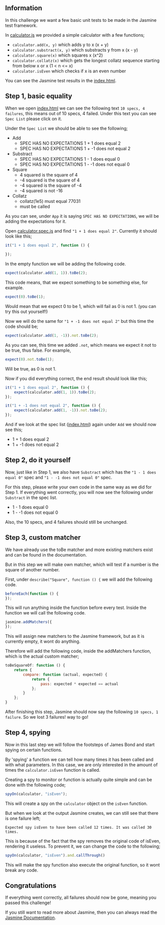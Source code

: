 ﻿## Information
In this challenge we want a few basic unit tests to be made in the Jasmine test framework.

In [calculator.js](./public/src/calculator.js) we provided a simple calculator with a few functions;

 - `calculator.add(x, y)` which adds y to x (x + y)
 - `calculator.substract(x, y)` which substracts y from x (x - y)
 - `calculator.square(x)` which squares x (x^2)
 - `calculator.collatz(x)` which gets the longest collatz sequence starting from below x or x (1 < n <= x)
 - `calculator.isEven` which checks if x is an even number

You can see the Jasmine test results in the [index.html](./public/index.html).

## Step 1, basic equality
When we open [index.html](./public/index.html) we can see the following text `10 specs, 4 failures`, this means out of 10 specs, 4 failed. Under this text you can see `Spec List` please click on it.

Under the `Spec List` we should be able to see the following;

- Add
    - SPEC HAS NO EXPECTATIONS 1 + 1 does equal 2
    - SPEC HAS NO EXPECTATIONS 1 + -1 does not equal 2
- Substract
    - SPEC HAS NO EXPECTATIONS 1 - 1 does equal 0
    - SPEC HAS NO EXPECTATIONS 1 - -1 does not equal 0
- Square
    - 4 squared is the square of 4
    - -4 squared is the square of 4
    - -4 squared is the square of -4
    - -4 squared is not -16
- Collatz
    - collatz(1e5) must equal 77031
    - must be called

As you can see, under `App` it is saying `SPEC HAS NO EXPECTATIONS`, we will be adding the expectations for it.

Open [calculator.spec.js](./public/spec/calculator.spec.js) and find `"1 + 1 does equal 2"`. Currently it should look like this;
```JavaScript
it("1 + 1 does equal 2", function () {
        
});
```

In the empty function we will be adding the following code.
```JavaScript
expect(calculator.add(1, 1)).toBe(2);
```

This code means, that we expect something to be something else, for example.
```JavaScript
expect(0).toBe(1);
```
Would mean that we expect 0 to be 1, which will fail as 0 is not 1. (you can try this out yourself!)

Now we will do the same for `"1 + -1 does not equal 2"` but this time the code should be;
```JavaScript
expect(calculator.add(1, -1)).not.toBe(2);
```

As you can see, this time we added `.not`, which means we expect it not to be true, thus false. For example,
```JavaScript
expect(0).not.toBe(1);
```
Will be true, as 0 is not 1.

Now if you did everything correct, the end result should look like this;
```JavaScript
it("1 + 1 does equal 2", function () {
    expect(calculator.add(1, 1)).toBe(2);
});

it("1 + -1 does not equal 2", function () {
    expect(calculator.add(1, -1)).not.toBe(2);
});
```

And if we look at the spec list ([index.html](./public/index.html)) again under `Add` we should now see this;

- 1 + 1 does equal 2
- 1 + -1 does not equal 2

## Step 2, do it yourself
Now, just like in Step 1, we also have `Substract` which has the `"1 - 1 does equal 0"` spec and `"1 - -1 does not equal 0"` spec.

For this step, please write your own code in the same way as we did for Step 1. 
If everything went correctly, you will now see the following under `Substract` in the spec list.

- 1 - 1 does equal 0
- 1 - -1 does not equal 0

Also, the 10 specs, and 4 failures should still be unchanged.

## Step 3, custom matcher
We have already use the toBe matcher and more existing matchers exist and can be found in the documentation.

But in this step we will make own matcher, which will test if a number is the square of another number.

First, under `describe("Square", function () {` we will add the following code.
```JavaScript
beforeEach(function () {
});
```

This will run anything inside the function before every test. Inside the function we will call the following code.
```JavaScript
jasmine.addMatchers({
});
```
This will assign new matchers to the Jasmine framework, but as it is currently empty, it wont do anything.

Therefore will add the following code, inside the addMatchers function, which is the actual custom matcher;
```JavaScript
toBeSquareOf: function () {
    return {
        compare: function (actual, expected) {
            return {
                pass: expected * expected == actual
            };
        }
    };
}
``` 

After finishing this step, Jasmine should now say the following `10 specs, 1 failure`. So we lost 3 failures! way to go!

## Step 4, spying
Now in this last step we will follow the footsteps of James Bond and start spying on certain functions.

By 'spying' a function we can tell how many times it has been called and with what parameters. 
In this case, we are only interested in the amount of times the `calculator.isEven` function is called.

Creating a spy to monitor or function is actually quite simple and can be done with the following code;
```JavaScript
spyOn(calculator, "isEven");
```

This will create a spy on the `calculator` object on the `isEven` function.

But when we look at the output Jasmine creates, we can still see that there is one failure left;
```
Expected spy isEven to have been called 12 times. It was called 30 times.
```

This is because of the fact that the spy removes the original code of isEven, rendering it useless.
To prevent it, we can change the code to the following;
```JavaScript
spyOn(calculator, "isEven").and.callThrough()
```

This will make the spy function also execute the original function, so it wont break any code.

## Congratulations
If everything went correctly, all failures should now be gone, meaning you passed this challenge!

If you still want to read more about Jasmine, then you can always read the [Jasmine Documentation](http://jasmine.github.io/2.4/introduction.html).